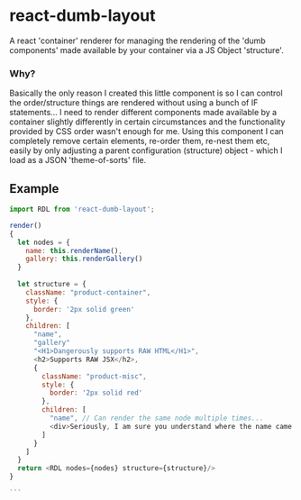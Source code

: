 # react-dumb-layout
A react 'container' renderer for managing the rendering of the 'dumb components' made available by your container via a JS Object 'structure'.

### Why?
Basically the only reason I created this little component is so I can control the order/structure things are rendered without using a bunch of IF statements... I need to render different components made available by a container slightly differently in certain circumstances and the functionality provided by CSS order wasn't enough for me.  Using this component I can completely remove certain elements, re-order them, re-nest them etc, easily by only adjusting a parent configuration (structure) object - which I load as a JSON 'theme-of-sorts' file.

## Example
````javascript
import RDL from 'react-dumb-layout';

render()
{
  let nodes = {
    name: this.renderName(),
    gallery: this.renderGallery()
  }
  
  let structure = {
    className: "product-container",
    style: {
      border: '2px solid green'
    },
    children: [
      "name",
      "gallery"
      "<H1>Dangerously supports RAW HTML</H1>",
      <h2>Supports RAW JSX</h2>,
      {
        className: "product-misc",
        style: {
          border: '2px solid red'
        },
        children: [
          "name", // Can render the same node multiple times...
          <div>Seriously, I am sure you understand where the name came from...</div>
        ]
      }
    ]
  }
  return <RDL nodes={nodes} structure={structure}/>
}

```
